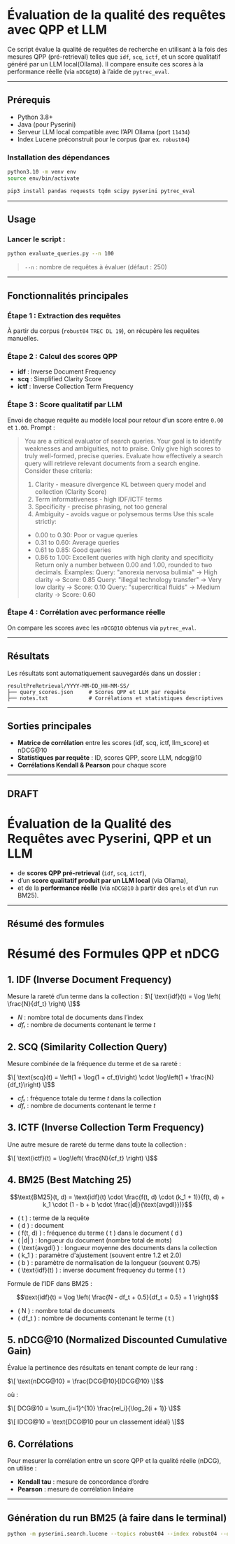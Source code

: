 
# Évaluation de la qualité des requêtes avec QPP et LLM

Ce script évalue la qualité de requêtes de recherche en utilisant à la fois des mesures QPP (pré-retrieval) telles que `idf`, `scq`, `ictf`, et un score qualitatif généré par un LLM local(Ollama). Il compare ensuite ces scores à la performance réelle (via `nDCG@10`) à l’aide de `pytrec_eval`.

---

## Prérequis

- Python 3.8+
- Java (pour Pyserini)
- Serveur LLM local compatible avec l’API Ollama (port `11434`)
- Index Lucene préconstruit pour le corpus (par ex. `robust04`)

### Installation des dépendances

```bash
python3.10 -m venv env
source env/bin/activate

pip3 install pandas requests tqdm scipy pyserini pytrec_eval
```

---

## Usage

### Lancer le script :

```bash
python evaluate_queries.py --n 100
```

> `--n` : nombre de requêtes à évaluer (défaut : 250)

---

## Fonctionnalités principales

### Étape 1 : Extraction des requêtes  
À partir du corpus (`robust04` `TREC DL 19`), on récupère les requêtes manuelles.

### Étape 2 : Calcul des scores QPP  
- **idf** : Inverse Document Frequency  
- **scq** : Simplified Clarity Score  
- **ictf** : Inverse Collection Term Frequency

### Étape 3 : Score qualitatif par LLM  
Envoi de chaque requête au modèle local pour retour d’un score entre `0.00` et `1.00`.
Prompt : 
> You are a critical evaluator of search queries. Your goal is to identify weaknesses and ambiguities, not to praise.
> Only give high scores to truly well-formed, precise queries.
> Evaluate how effectively a search query will retrieve relevant documents from a search engine.
> Consider these criteria:
> 1. Clarity - measure divergence KL between query model and collection (Clarity Score)
> 2. Term informativeness - high IDF/ICTF terms
> 3. Specificity - precise phrasing, not too general
> 4. Ambiguity - avoids vague or polysemous terms
> Use this scale strictly:
> - 0.00 to 0.30: Poor or vague queries
> - 0.31 to 0.60: Average queries
> - 0.61 to 0.85: Good queries
> - 0.86 to 1.00: Excellent queries with high clarity and specificity
> Return only a number between 0.00 and 1.00, rounded to two decimals.
> Examples:
> Query: "anorexia nervosa bulimia" → High clarity → Score: 0.85
> Query: "illegal technology transfer" → Very low clarity → Score: 0.10
> Query: "supercritical fluids" → Medium clarity → Score: 0.60

### Étape 4 : Corrélation avec performance réelle  
On compare les scores avec les `nDCG@10` obtenus via `pytrec_eval`.

---

## Résultats

Les résultats sont automatiquement sauvegardés dans un dossier :

```
resultPreRetrieval/YYYY-MM-DD_HH-MM-SS/
├── query_scores.json     # Scores QPP et LLM par requête
├── notes.txt             # Corrélations et statistiques descriptives
```

---

## Sorties principales

- **Matrice de corrélation** entre les scores (idf, scq, ictf, llm_score) et nDCG@10
- **Statistiques par requête** : ID, scores QPP, score LLM, ndcg@10
- **Corrélations Kendall & Pearson** pour chaque score

---

DRAFT
-------------

# Évaluation de la Qualité des Requêtes avec Pyserini, QPP et un LLM

- de **scores QPP pré-retrieval** (`idf`, `scq`, `ictf`),
- d’un **score qualitatif produit par un LLM local** (via Ollama),
- et de la **performance réelle** (via `nDCG@10` à partir des `qrels` et d’un `run` BM25).

---
## Résumé des formules

# Résumé des Formules QPP et nDCG

## 1. **IDF (Inverse Document Frequency)**

Mesure la rareté d’un terme dans la collection :
$\[
\text{idf}(t) = \log \left( \frac{N}{df_t} \right)
\]$$

- *N* : nombre total de documents dans l’index  
- *dfₜ* : nombre de documents contenant le terme *t*

## 2. **SCQ (Similarity Collection Query)**

Mesure combinée de la fréquence du terme et de sa rareté :

$\[
\text{scq}(t) = \left(1 + \log(1 + cf_t)\right) \cdot \log\left(1 + \frac{N}{df_t}\right)
\]$$

- *cfₜ* : fréquence totale du terme *t* dans la collection  
- *dfₜ* : nombre de documents contenant le terme *t*

## 3. **ICTF (Inverse Collection Term Frequency)**

Une autre mesure de rareté du terme dans toute la collection :

$\[
\text{ictf}(t) = \log\left( \frac{N}{cf_t} \right)
\]$$

## 4. **BM25 (Best Matching 25)**


```math
\text{BM25}(t, d) = \text{idf}(t) \cdot \frac{f(t, d) \cdot (k_1 + 1)}{f(t, d) + k_1 \cdot (1 - b + b \cdot \frac{|d|}{\text{avgdl}})}
```


- \( t \) : terme de la requête  
- \( d \) : document  
- \( f(t, d) \) : fréquence du terme \( t \) dans le document \( d \)  
- \( |d| \) : longueur du document (nombre total de mots)  
- \( \text{avgdl} \) : longueur moyenne des documents dans la collection  
- \( k_1 \) : paramètre d'ajustement (souvent entre 1.2 et 2.0)  
- \( b \) : paramètre de normalisation de la longueur (souvent 0.75)  
- \( \text{idf}(t) \) : inverse document frequency du terme \( t \)  

Formule de l’IDF dans BM25 :

```math
\text{idf}(t) = \log \left( \frac{N - df_t + 0.5}{df_t + 0.5} + 1 \right)
```

- \( N \) : nombre total de documents  
- \( df_t \) : nombre de documents contenant le terme \( t \)


## 5. **nDCG@10 (Normalized Discounted Cumulative Gain)**

Évalue la pertinence des résultats en tenant compte de leur rang :

$\[
\text{nDCG@10} = \frac{DCG@10}{IDCG@10}
\]$$

où :

$\[
DCG@10 = \sum_{i=1}^{10} \frac{rel_i}{\log_2(i + 1)}
\]$$

$\[
IDCG@10 = \text{DCG@10 pour un classement idéal}
\]$$

## 6. **Corrélations**

Pour mesurer la corrélation entre un score QPP et la qualité réelle (nDCG), on utilise :

- **Kendall tau** : mesure de concordance d’ordre
- **Pearson** : mesure de corrélation linéaire

---

## Génération du run BM25 (à faire dans le terminal)

```bash
python -m pyserini.search.lucene --topics robust04 --index robust04 --output run.robust04.txt --bm25
```
